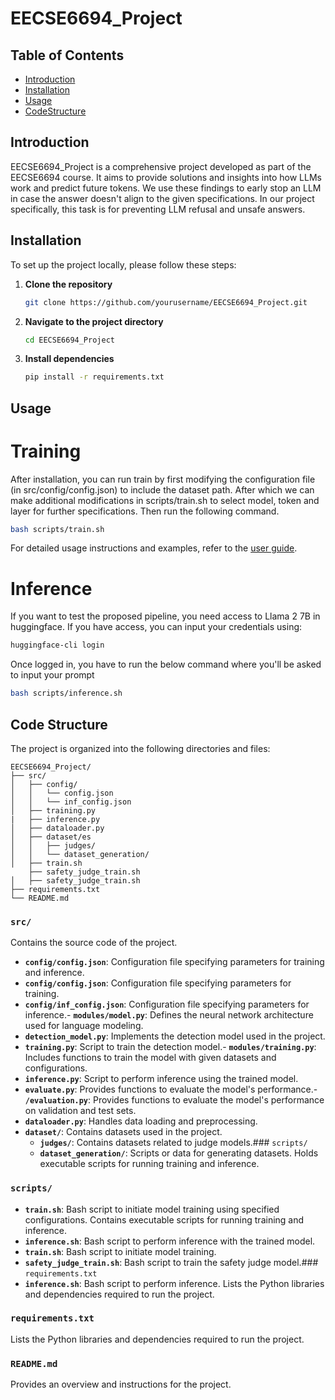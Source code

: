 # EECSE6694_Project
## Table of Contents
- [Introduction](#introduction)
- [Installation](#installation)
- [Usage](#usage)
- [CodeStructure](#codestructure)
## Introduction

EECSE6694_Project is a comprehensive project developed as part of the EECSE6694 course. It aims to provide solutions and insights into how LLMs work and predict future tokens. We use these findings to early stop an LLM in case the answer doesn't align to the given specifications. In our project specifically, this task is for preventing LLM refusal and unsafe answers.

## Installation

To set up the project locally, please follow these steps:

1. **Clone the repository**
    ```bash
    git clone https://github.com/yourusername/EECSE6694_Project.git
    ```
2. **Navigate to the project directory**
    ```bash
    cd EECSE6694_Project
    ```
3. **Install dependencies**
    ```bash
    pip install -r requirements.txt
    ```

## Usage

# Training 
After installation, you can run train by first modifying the configuration file (in src/config/config.json) to include the dataset path. After which we can make additional modifications in scripts/train.sh to select model, token and layer for further specifications. Then run the following command.
```bash
bash scripts/train.sh
```
For detailed usage instructions and examples, refer to the [user guide](docs/USER_GUIDE.md).

# Inference 
If you want to test the proposed pipeline, you need access to Llama 2 7B in huggingface. If you have access, you can input your credentials using:
```bash
huggingface-cli login
```
Once logged in, you have to run the below command where you'll be asked to input your prompt
```bash
bash scripts/inference.sh
```

## Code Structure

The project is organized into the following directories and files:

```
EECSE6694_Project/
├── src/
│   ├── config/
│   │   └── config.json
│   │   └── inf_config.json
│   ├── training.py
|   ├── inference.py
│   ├── dataloader.py
│   ├── dataset/es
│   │   ├── judges/
│   │   └── dataset_generation/
│   ├── train.sh
    ├── safety_judge_train.sh
│   ├── safety_judge_train.sh
├── requirements.txt
└── README.md
```

### `src/`

Contains the source code of the project.

- **`config/config.json`**: Configuration file specifying parameters for training and inference.
- **`config/config.json`**: Configuration file specifying parameters for training.
- **`config/inf_config.json`**: Configuration file specifying parameters for inference.- **`modules/model.py`**: Defines the neural network architecture used for language modeling.
- **`detection_model.py`**: Implements the detection model used in the project.
- **`training.py`**: Script to train the detection model.- **`modules/training.py`**: Includes functions to train the model with given datasets and configurations.
- **`inference.py`**: Script to perform inference using the trained model.
- **`evaluate.py`**: Provides functions to evaluate the model's performance.- **`/evaluation.py`**: Provides functions to evaluate the model's performance on validation and test sets.
- **`dataloader.py`**: Handles data loading and preprocessing.
- **`dataset/`**: Contains datasets used in the project.
    - **`judges/`**: Contains datasets related to judge models.### `scripts/`
    - **`dataset_generation/`**: Scripts or data for generating datasets.
Holds executable scripts for running training and inference.
### `scripts/`
- **`train.sh`**: Bash script to initiate model training using specified configurations.
Contains executable scripts for running training and inference.
- **`inference.sh`**: Bash script to perform inference with the trained model.
- **`train.sh`**: Bash script to initiate model training.
- **`safety_judge_train.sh`**: Bash script to train the safety judge model.### `requirements.txt`
- **`inference.sh`**: Bash script to perform inference.
Lists the Python libraries and dependencies required to run the project.
### `requirements.txt`

Lists the Python libraries and dependencies required to run the project.

### `README.md`

Provides an overview and instructions for the project.